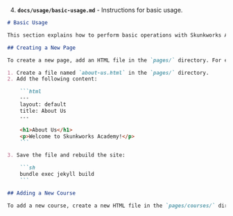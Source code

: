 
4. **`docs/usage/basic-usage.md`** - Instructions for basic usage.

```markdown
# Basic Usage

This section explains how to perform basic operations with Skunkworks Academy.

## Creating a New Page

To create a new page, add an HTML file in the `pages/` directory. For example, to create an "About Us" page:

1. Create a file named `about-us.html` in the `pages/` directory.
2. Add the following content:

    ```html
    ---
    layout: default
    title: About Us
    ---

    <h1>About Us</h1>
    <p>Welcome to Skunkworks Academy!</p>
    ```

3. Save the file and rebuild the site:

    ```sh
    bundle exec jekyll build
    ```

## Adding a New Course

To add a new course, create a new HTML file in the `pages/courses/` directory and follow the same steps as creating a new page.
